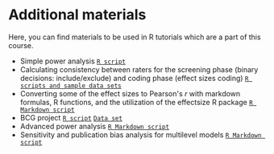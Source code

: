 # Additional materials

Here, you can find materials to be used in R tutorials which are a part of this course.

- Simple power analysis [`R script`](./1_basic_analysis/power_meta-analysis.R)
- Calculating consistency between raters for the screening phase (binary decisions: include/exclude) and coding phase (effect sizes coding) [`R scripts and sample data sets`](./1_basic_analysis/consistency)
- Converting some of the effect sizes to Pearson's _r_ with markdown formulas, R functions, and the utilization of the effectsize R package [`R Markdown script`](./1_basic_analysis/transformations.Rmd)
- BCG project [`R script`](./1_basic_analysis/BCG_Vaccine.R) [`Data set`](./1_basic_analysis/BCG_Vaccine.csv)
- Advanced power analysis [`R Markdown script`](./2_advanced_analysis/sensitivity_bias_multilevel_meta-analysis.Rmd)
- Sensitivity and publication bias analysis for multilevel models [`R Markdown script`](./2_advanced_analysis/sensitivity_bias_multilevel_meta-analysis.Rmd)
